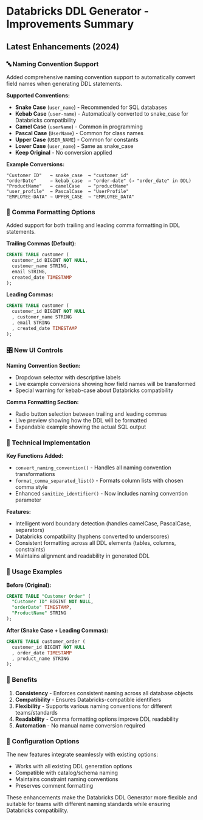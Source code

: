 # Databricks DDL Generator - Improvements Summary

## Latest Enhancements (2024)

### 🔤 Naming Convention Support
Added comprehensive naming convention support to automatically convert field names when generating DDL statements.

**Supported Conventions:**
- **Snake Case** (`user_name`) - Recommended for SQL databases
- **Kebab Case** (`user-name`) - Automatically converted to snake_case for Databricks compatibility
- **Camel Case** (`userName`) - Common in programming
- **Pascal Case** (`UserName`) - Common for class names
- **Upper Case** (`USER_NAME`) - Common for constants
- **Lower Case** (`user_name`) - Same as snake_case
- **Keep Original** - No conversion applied

**Example Conversions:**
```
"Customer ID"   → snake_case  → "customer_id"
"orderDate"     → kebab_case  → "order-date" (→ "order_date" in DDL)
"ProductName"   → camelCase   → "productName"
"user_profile"  → PascalCase  → "UserProfile"
"EMPLOYEE-DATA" → UPPER_CASE  → "EMPLOYEE_DATA"
```

### 🔗 Comma Formatting Options
Added support for both trailing and leading comma formatting in DDL statements.

**Trailing Commas (Default):**
```sql
CREATE TABLE customer (
  customer_id BIGINT NOT NULL,
  customer_name STRING,
  email STRING,
  created_date TIMESTAMP
);
```

**Leading Commas:**
```sql
CREATE TABLE customer (
  customer_id BIGINT NOT NULL
  , customer_name STRING
  , email STRING
  , created_date TIMESTAMP
);
```

### 🎛️ New UI Controls

**Naming Convention Section:**
- Dropdown selector with descriptive labels
- Live example conversions showing how field names will be transformed
- Special warning for kebab-case about Databricks compatibility

**Comma Formatting Section:**
- Radio button selection between trailing and leading commas
- Live preview showing how the DDL will be formatted
- Expandable example showing the actual SQL output

### 🚀 Technical Implementation

**Key Functions Added:**
- `convert_naming_convention()` - Handles all naming convention transformations
- `format_comma_separated_list()` - Formats column lists with chosen comma style
- Enhanced `sanitize_identifier()` - Now includes naming convention parameter

**Features:**
- Intelligent word boundary detection (handles camelCase, PascalCase, separators)
- Databricks compatibility (hyphens converted to underscores)
- Consistent formatting across all DDL elements (tables, columns, constraints)
- Maintains alignment and readability in generated DDL

### 🔧 Usage Examples

**Before (Original):**
```sql
CREATE TABLE "Customer Order" (
  "Customer ID" BIGINT NOT NULL,
  "orderDate" TIMESTAMP,
  "ProductName" STRING
);
```

**After (Snake Case + Leading Commas):**
```sql
CREATE TABLE customer_order (
  customer_id BIGINT NOT NULL
  , order_date TIMESTAMP
  , product_name STRING
);
```

### 🎯 Benefits

1. **Consistency** - Enforces consistent naming across all database objects
2. **Compatibility** - Ensures Databricks-compatible identifiers
3. **Flexibility** - Supports various naming conventions for different teams/standards
4. **Readability** - Comma formatting options improve DDL readability
5. **Automation** - No manual name conversion required

### 📝 Configuration Options

The new features integrate seamlessly with existing options:
- Works with all existing DDL generation options
- Compatible with catalog/schema naming
- Maintains constraint naming conventions
- Preserves comment formatting

These enhancements make the Databricks DDL Generator more flexible and suitable for teams with different naming standards while ensuring Databricks compatibility. 